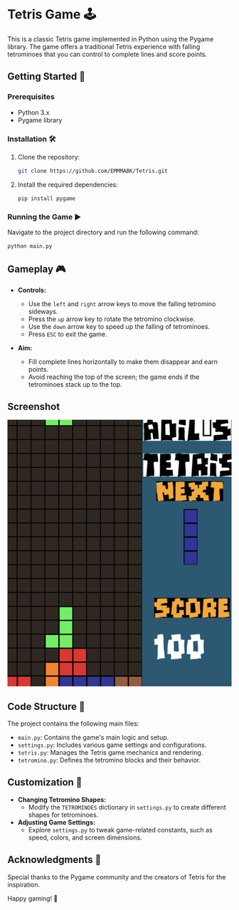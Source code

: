 # Tetris Game 🕹️

This is a classic Tetris game implemented in Python using the Pygame library. The game offers a traditional Tetris experience with falling tetrominoes that you can control to complete lines and score points.

## Getting Started 🚀

### Prerequisites

- Python 3.x
- Pygame library

### Installation 🛠️

1. Clone the repository:

    ```bash
    git clone https://github.com/EMMMABK/Tetris.git
    ```

2. Install the required dependencies:

    ```bash
    pip install pygame
    ```

### Running the Game ▶️

Navigate to the project directory and run the following command:

```bash
python main.py
```

## Gameplay 🎮

- **Controls:**
  - Use the `left` and `right` arrow keys to move the falling tetromino sideways.
  - Press the `up` arrow key to rotate the tetromino clockwise.
  - Use the `down` arrow key to speed up the falling of tetrominoes.
  - Press `ESC` to exit the game.

- **Aim:**
  - Fill complete lines horizontally to make them disappear and earn points.
  - Avoid reaching the top of the screen; the game ends if the tetrominoes stack up to the top.

## Screenshot

![tetris](./screen/tetris.png)

## Code Structure 🧱

The project contains the following main files:

- `main.py`: Contains the game's main logic and setup.
- `settings.py`: Includes various game settings and configurations.
- `tetris.py`: Manages the Tetris game mechanics and rendering.
- `tetromino.py`: Defines the tetromino blocks and their behavior.

## Customization 🎨

- **Changing Tetromino Shapes:**
  - Modify the `TETROMINOES` dictionary in `settings.py` to create different shapes for tetrominoes.
- **Adjusting Game Settings:**
  - Explore `settings.py` to tweak game-related constants, such as speed, colors, and screen dimensions.

## Acknowledgments 🙌

Special thanks to the Pygame community and the creators of Tetris for the inspiration.

Happy gaming! 🌟
